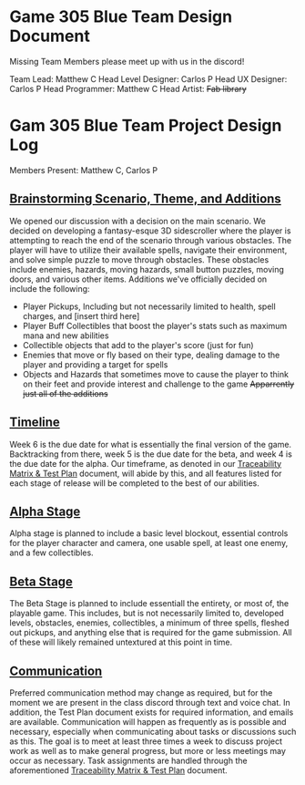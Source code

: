 # Game 305 Blue Team Design Document
Missing Team Members please meet up with us in the discord!

Team Lead: Matthew C
Head Level Designer: Carlos P
Head UX Designer: Carlos P
Head Programmer: Matthew C
Head Artist: ~~Fab library~~

# Gam 305 Blue Team Project Design Log
Members Present: Matthew C, Carlos P
## <ins>Brainstorming Scenario, Theme, and Additions</ins>
We opened our discussion with a decision on the main scenario. We decided on developing a fantasy-esque 3D sidescroller where the player is attempting to reach the end of the scenario through various obstacles.
The player will have to utilize their available spells, navigate their environment, and solve simple puzzle to move through obstacles.
These obstacles include enemies, hazards, moving hazards, small button puzzles, moving doors, and various other items.
Additions we've officially decided on include the following:
- Player Pickups, Including but not necessarily limited to health, spell charges, and \[insert third here]
- Player Buff Collectibles that boost the player's stats such as maximum mana and new abilities
- Collectible objects that add to the player's score (just for fun)
- Enemies that move or fly based on their type, dealing damage to the player and providing a target for spells
- Objects and Hazards that sometimes move to cause the player to think on their feet and provide interest and challenge to the game
~~Apparrently just all of the additions~~

## <ins>Timeline</ins>
Week 6 is the due date for what is essentially the final version of the game. Backtracking from there, week 5 is the due date for the beta, and week 4 is the due date for the alpha.
Our timeframe, as denoted in our [Traceability Matrix & Test Plan](https://docs.google.com/spreadsheets/d/1SxsREcejOCHreUQ_BOJgph043edeALFdYJSkJ14a3J0/edit?gid=1693832793#gid=1693832793) document, will abide by this,
and all features listed for each stage of release will be completed to the best of our abilities.

## <ins>Alpha Stage</ins>
Alpha stage is planned to include a basic level blockout, essential controls for the player character and camera, one usable spell, at least one enemy, and a few collectibles.

## <ins>Beta Stage</ins>
The Beta Stage is planned to include essentiall the entirety, or most of, the playable game. This includes, but is not necessarily limited to, developed levels, obstacles, enemies, collectibles,
a minimum of three spells, fleshed out pickups, and anything else that is required for the game submission. All of these will likely remained untextured at this point in time.

## <ins>Communication</ins>
Preferred communication method may change as required, but for the moment we are present in the class discord through text and voice chat.
In addition, the Test Plan document exists for required information, and emails are available.
Communication will happen as frequently as is possible and necessary, especially when communicating about tasks or discussions such as this. 
The goal is to meet at least three times a week to discuss project work as well as to make general progress, but more or less meetings may occur as necessary.
Task assignments are handled through the aforementioned [Traceability Matrix & Test Plan](https://docs.google.com/spreadsheets/d/1SxsREcejOCHreUQ_BOJgph043edeALFdYJSkJ14a3J0/edit?gid=1693832793#gid=1693832793) document.
